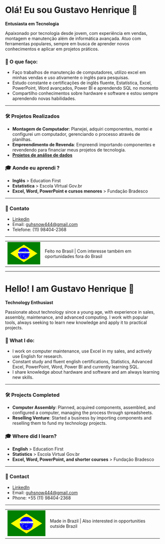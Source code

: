 # Olá! Eu sou Gustavo Henrique 👋

**Entusiasta em Tecnologia**

Apaixonado por tecnologia desde jovem, com experiência em vendas, montagem e manutenção além de informática avançada. Atuo com ferramentas populares, sempre em busca de aprender novos conhecimentos e aplicar em projetos práticos.

### 🚀 O que faço:
- Faço trabalhos de manutenção de computadores, utilizo excel em minhas vendas e uso ativamente o inglês para pesquisas.
- Estudo constante e certificações de inglês fluente, Estatística, Excel, PowerPoint, Word avançados, Power BI e aprendendo SQL no momento
- Compartilho conhecimentos sobre hardware e software e estou sempre aprendendo novas habilidades.

---

### 🛠️ Projetos Realizados
- **Montagem de Computador**: Planejei, adquiri componentes, montei e configurei um computador, gerenciando o processo através de planilhas.
- **Empreendimento de Revenda**: Empreendi importando componentes e revendendo para financiar meus projetos de tecnologia.
- [**Projetos de análise de dados**](https://github.com/BrazilianSnow/my-first-project)

### 🎓  Aonde eu aprendi ?
- **Inglês** > Education First
- **Estatística** > Escola VIrtual Gov.br
- **Excel, Word, PowerPoint e cursos menores** > Fundação Bradesco 

---

### 🔗 Contato
- [Linkedin](https://www.linkedin.com/in/gustavo-henrique-ba6303327/)
- Email: guhsnow444@gmail.com
- Telefone: (11) 98404-2368
---


<table>
  <tr>
    <td style="text-align: right;">
      <img src="https://raw.githubusercontent.com/pedrorivald/bandeira-brasil/master/estrelas.PNG" alt="Bandeira do Brasil" width="150"/>
    </td>
    <td style="vertical-align: middle;">
      Feito no Brasil | Com interesse também em oportunidades fora do Brasil
    </td>
  </tr>
</table>

---

# Hello! I am Gustavo Henrique 👋

**Technology Enthusiast**

Passionate about technology since a young age, with experience in sales, assembly, maintenance, and advanced computing. I work with popular tools, always seeking to learn new knowledge and apply it to practical projects.

### 🚀 What I do:
- I work on computer maintenance, use Excel in my sales, and actively use English for research.
- Constant study and fluent english certifications, Statistics, Advanced Excel, PowerPoint, Word, Power BI and currently learning SQL.
- I share knowledge about hardware and software and am always learning new skills.

---

### 🛠️ Projects Completed
- **Computer Assembly**: Planned, acquired components, assembled, and configured a computer, managing the process through spreadsheets.
- **Reselling Venture**: Started a business by importing components and reselling them to fund my technology projects.

### 🎓 Where did I learn?
- **English** > Education First
- **Statistics** > Escola Virtual Gov.br
- **Excel, Word, PowerPoint, and shorter courses** > Fundação Bradesco

---

### 🔗 Contact
- [LinkedIn](https://www.linkedin.com/in/gustavo-henrique-ba6303327/)
- Email: guhsnow444@gmail.com
- Phone: +55 (11) 98404-2368
---

<table>
  <tr>
    <td style="text-align: right;">
      <img src="https://raw.githubusercontent.com/pedrorivald/bandeira-brasil/master/estrelas.PNG" alt="Brazilian Flag" width="150"/>
    </td>
    <td style="vertical-align: middle;">
      Made in Brazil | Also interested in opportunities outside Brazil
    </td>
  </tr>
</table>

